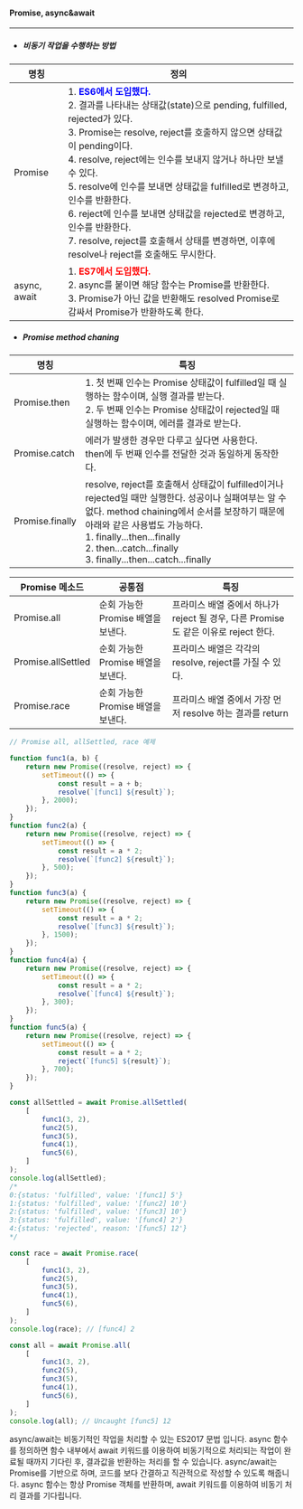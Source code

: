 #### Promise, async&await

---

- ##### 비동기 작업을 수행하는 방법

|명칭|정의|
|--|--|
|Promise|1. <span style="font-weight:bold; color: blue;">ES6에서 도입했다.</span><br>2. 결과를 나타내는 상태값(state)으로 pending, fulfilled, rejected가 있다.<br>3. Promise는 resolve, reject를 호출하지 않으면 상태값이 pending이다.<br>4. resolve, reject에는 인수를 보내지 않거나 하나만 보낼 수 있다.<br>5. resolve에 인수를 보내면 상태값을 fulfilled로 변경하고, 인수를 반환한다.<br>6. reject에 인수를 보내면 상태값을 rejected로 변경하고, 인수를 반환한다.<br>7. resolve, reject를 호출해서 상태를 변경하면, 이후에 resolve나 reject를 호출해도 무시한다.|
|async, await|1. <span style="font-weight:bold; color: red;">ES7에서 도입했다.</span><br>2. async를 붙이면 해당 함수는 Promise를 반환한다.<br>3. Promise가 아닌 값을 반환해도 resolved Promise로 감싸서 Promise가 반환하도록 한다.|


- ##### Promise method chaning
|명칭|특징|
|--|--|
|Promise.then|1. 첫 번째 인수는 Promise 상태값이 fulfilled일 때 실행하는 함수이며, 실행 결과를 받는다.<br>2. 두 번째 인수는 Promise 상태값이 rejected일 때 실행하는 함수이며, 에러를 결과로 받는다.|
|Promise.catch|에러가 발생한 경우만 다루고 싶다면 사용한다. <br>then에 두 번째 인수를 전달한 것과 동일하게 동작한다.|
|Promise.finally|resolve, reject를 호출해서 상태값이 fulfilled이거나 rejected일 때만 실행한다. 성공이나 실패여부는 알 수 없다. method chaining에서 순서를 보장하기 때문에 아래와 같은 사용법도 가능하다.<br>1. finally...then...finally<br>2. then...catch...finally<br>3. finally...then...catch...finally|


|Promise 메소드|공통점|특징|
|--|--|--|
|Promise.all|순회 가능한 Promise 배열을 보낸다.|프라미스 배열 중에서 하나가 reject 될 경우, 다른 Promise도 같은 이유로 reject 한다.|
|Promise.allSettled|순회 가능한 Promise 배열을 보낸다.|프라미스 배열은 각각의 resolve, reject를 가질 수 있다.|
|Promise.race|순회 가능한 Promise 배열을 보낸다.|프라미스 배열 중에서 가장 먼저 resolve 하는 결과를 return|


```jsx
// Promise all, allSettled, race 예제

function func1(a, b) {
    return new Promise((resolve, reject) => {
        setTimeout(() => {
            const result = a + b;
            resolve(`[func1] ${result}`);
        }, 2000);
    });
}
function func2(a) {
    return new Promise((resolve, reject) => {
        setTimeout(() => {
            const result = a * 2;
            resolve(`[func2] ${result}`);
        }, 500);
    });
}
function func3(a) {
    return new Promise((resolve, reject) => {
        setTimeout(() => {
            const result = a * 2;
            resolve(`[func3] ${result}`);
        }, 1500);
    });
}
function func4(a) {
    return new Promise((resolve, reject) => {
        setTimeout(() => {
            const result = a * 2;
            resolve(`[func4] ${result}`);
        }, 300);
    });
}
function func5(a) {
    return new Promise((resolve, reject) => {
        setTimeout(() => {
            const result = a * 2;
            reject(`[func5] ${result}`);
        }, 700);
    });
}

const allSettled = await Promise.allSettled(
    [
        func1(3, 2),
        func2(5),
        func3(5),
        func4(1),
        func5(6),
    ]
);
console.log(allSettled); 
/*
0:{status: 'fulfilled', value: '[func1] 5'}
1:{status: 'fulfilled', value: '[func2] 10'}
2:{status: 'fulfilled', value: '[func3] 10'}
3:{status: 'fulfilled', value: '[func4] 2'}
4:{status: 'rejected', reason: '[func5] 12'}
*/

const race = await Promise.race(
    [
        func1(3, 2),
        func2(5),
        func3(5),
        func4(1),
        func5(6),
    ]
);
console.log(race); // [func4] 2

const all = await Promise.all(
    [
        func1(3, 2),
        func2(5),
        func3(5),
        func4(1),
        func5(6),
    ]
);
console.log(all); // Uncaught [func5] 12
```


async/await는 비동기적인 작업을 처리할 수 있는 ES2017 문법 입니다. async 함수를 정의하면 함수 내부에서 await 키워드를 이용하여 비동기적으로 처리되는 작업이 완료될 때까지 기다린 후, 결과값을 반환하는 처리를 할 수 있습니다. async/await는 Promise를 기반으로 하며, 코드를 보다 간결하고 직관적으로 작성할 수 있도록 해줍니다. async 함수는 항상 Promise 객체를 반환하며, await 키워드를 이용하여 비동기 처리 결과를 기다립니다.





